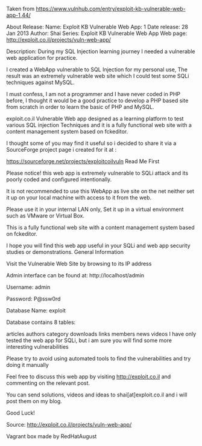 Taken from https://www.vulnhub.com/entry/exploit-kb-vulnerable-web-app-1,44/ 

About Release:
    Name: Exploit KB Vulnerable Web App: 1
    Date release: 28 Jan 2013
    Author: Shai
    Series: Exploit KB Vulnerable Web App
    Web page: http://exploit.co.il/projects/vuln-web-app/

Description:
During my SQL Injection learning journey I needed a vulnerable web application for practice.

I created a WebApp vulnerable to SQL Injection for my personal use, The result was an extremely vulnerable web site which I could test some SQLi techniques against MySQL.

I must confess, I am not a programmer and I have never coded in PHP before, I thought it would be a good practice to develop a PHP based site from scratch in order to learn the basic of PHP and MySQL.

exploit.co.il Vulnerable Web app designed as a learning platform to test various SQL injection Techniques and it is a fully functional web site with a content management system based on fckeditor.

I thought some of you may find it useful so i decided to share it via a SourceForge project page i created for it at :

https://sourceforge.net/projects/exploitcoilvuln
Read Me First

Please notice! this web app is extremely vulnerable to SQLi attack and its poorly coded and configured intentionally.

It is not recommended to use this WebApp as live site on the net neither set it up on your local machine with access to it from the web.

Please use it in your internal LAN only, Set it up in a virtual environment such as VMware or Virtual Box.

This is a fully functional web site with a content management system based on fckeditor.

I hope you will find this web app useful in your SQLi and web app security studies or demonstrations.
General Information

Visit the Vulnerable Web Site by browsing to its IP address

Admin interface can be found at: http://localhost/admin

Username: admin

Password: P@ssw0rd

Database Name: exploit

Database contains 8 tables:

articles authors category downloads links members news videos I have only tested the web app for SQLi, but i am sure you will find some more interesting vulnerabilities

Please try to avoid using automated tools to find the vulnerabilities and try doing it manually

Feel free to discuss this web app by visiting http://exploit.co.il and commenting on the relevant post.

You can send solutions, videos and ideas to shai[at]exploit.co.il and i will post them on my blog.

Good Luck!

Source: http://exploit.co.il/projects/vuln-web-app/

Vagrant box made by RedHatAugust
